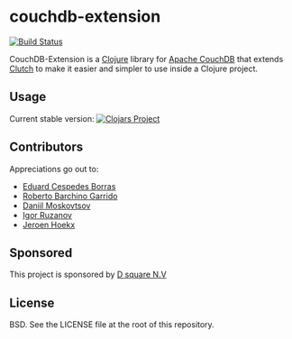 # couchdb-extension
[![Build Status](https://travis-ci.org/dsquare-open-source/couchdb-extension.svg)](https://travis-ci.org/dsquare-open-source/couchdb-extension)

CouchDB-Extension is a [Clojure](http://clojure.org) library for [Apache CouchDB](http://couchdb.apache.org/) that
extends [Clutch](https://github.com/clojure-clutch/clutch) to make it easier and simpler to use inside a Clojure project.

## Usage
Current stable version:
[![Clojars Project](http://clojars.org/couchdb-extension/latest-version.svg)](http://clojars.org/couchdb-extension)

## Contributors

Appreciations go out to:

* [Eduard Cespedes Borras](https://github.com/haduart)
* [Roberto Barchino Garrido](https://github.com/fisoide)
* [Daniil Moskovtsov](https://github.com/dmoskovsov)
* [Igor Ruzanov](https://github.com/r00z)
* [Jeroen Hoekx](https://github.com/jhoekx)

## Sponsored

This project is sponsored by [D square N.V](http://dsquare.be)


## License

BSD.  See the LICENSE file at the root of this repository.
